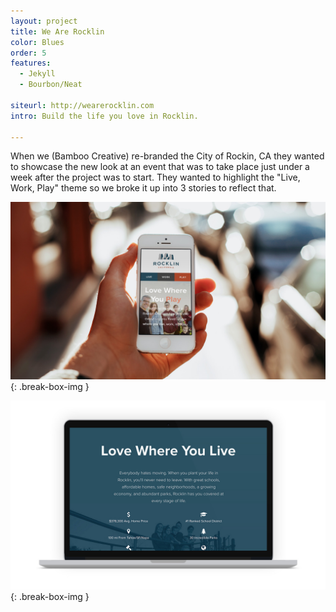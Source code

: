 ```yaml
---
layout: project
title: We Are Rocklin
color: Blues
order: 5
features:
  - Jekyll
  - Bourbon/Neat

siteurl: http://wearerocklin.com
intro: Build the life you love in Rocklin.

---
```


When we (Bamboo Creative) re-branded the City of Rockin, CA they wanted to showcase the new look at an event that was to take place just under a week after the project was to start. They wanted to highlight the "Live, Work, Play" theme so we broke it up into 3 stories to reflect that.

![City Of Rocklin](/images/rocklin.jpg)
{: .break-box-img }

![City Of Rocklin](/images/rocklin-laptop.jpg)
{: .break-box-img }

